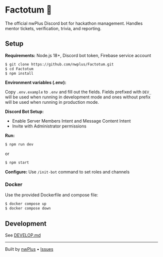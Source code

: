 # Factotum 🦫

The official nwPlus Discord bot for hackathon management. Handles mentor tickets, verification, trivia, and reporting.

## Setup

**Requirements:** Node.js 18+, Discord bot token, Firebase service account

```bash
$ git clone https://github.com/nwplus/Factotum.git
$ cd Factotum
$ npm install
```

**Environment variables (.env):**

Copy `.env.example` to `.env` and fill out the fields.
Fields prefixed with `DEV_` will be used when running in development mode and ones without prefix will be used when running in production mode.

**Discord Bot Setup:**

- Enable Server Members Intent and Message Content Intent
- Invite with Administrator permissions

**Run:**

```bash
$ npm run dev
```

or

```bash
$ npm start
```

**Configure:** Use `/init-bot` command to set roles and channels

### Docker

Use the provided Dockerfile and compose file:

```bash
$ docker compose up
$ docker compose down
```

## Development

See [DEVELOP.md](./DEVELOP.md)

---

Built by [nwPlus](https://github.com/nwplus) • [Issues](https://github.com/nwplus/Factotum/issues)
